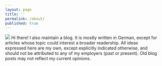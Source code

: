```yaml
---
layout: page
title: ''
permalink: /about/
published: true
---
```


![]({{site.baseurl}}/images/600x200.png)
Hi there! I also maintain a blog. It is mostly written in German, except for articles whose topic could interest a broader readership. All ideas expressed here are my own, except explicitly indicated otherwise, and should not be attributed to any of my employers (past or present). Old blog posts may not reflect my current opinions.
